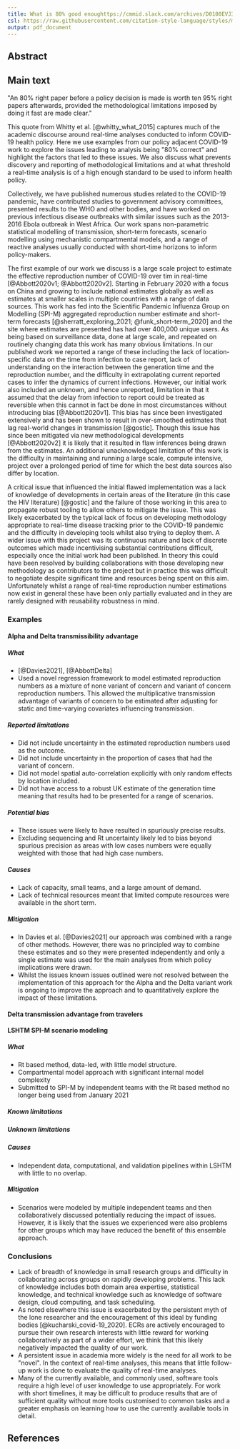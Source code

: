 ```yaml
---
title: What is 80% good enoughttps://cmmid.slack.com/archives/D0100EVJ3JB/p1629795789001500
csl: https://raw.githubusercontent.com/citation-style-language/styles/master/apa-numeric-superscript-brackets.csl
output: pdf_document
---
```


## Abstract

## Main text

"An 80% right paper before a policy decision is made is worth ten 95% right papers afterwards, provided the methodological limitations imposed by doing it fast are made clear."

This quote from Whitty et al. [@whitty_what_2015] captures much of the academic discourse around real-time analyses conducted to inform COVID-19 health policy. Here we use examples from our policy adjacent COVID-19 work to explore the issues leading to analysis being "80% correct" and highlight the factors that led to these issues. We also discuss what prevents discovery and reporting of methodological limitations and at what threshold a real-time analysis is of a high enough standard to be used to inform health policy.

Collectively, we have published numerous studies related to the COVID-19 pandemic, have contributed studies to government advisory committees, presented results to the WHO and other bodies, and have worked on previous infectious disease outbreaks with similar issues such as the 2013-2016 Ebola outbreak in West Africa. Our work spans non-parametric statistical modelling of transmission, short-term forecasts, scenario modelling using mechanistic compartmental models, and a range of reactive analyses usually conducted with short-time horizons to inform policy-makers.

The first example of our work we discuss is a large scale project to estimate the effective reproduction number of COVID-19 over tim in real-time [@Abbott2020v1; @Abbott2020v2]. Starting in February 2020 with a focus on China and growing to include national estimates globally as well as estimates at smaller scales in multiple countries with a range of data sources. This work has fed into the Scientific Pandemic Influenza Group on Modelling (SPI-M) aggregated reproduction number estimate and short-term forecasts [@sherratt_exploring_2021; @funk_short-term_2020] and the site where estimates are presented has had over 400,000 unique users. As being based on surveillance data, done at large scale, and repeated on routinely changing data this work has many obvious limitations. In our published work we reported a range of these including the lack of location-specific data on the time from infection to case report, lack of understanding on the interaction between the generation time and the reproduction number, and the difficulty in extrapolating current reported cases to infer the dynamics of current infections. However, our initial work also included an unknown, and hence unreported, limitation in that it assumed that the delay from infection to report could be treated as reversible when this cannot in fact be done in most circumstances without introducing bias [@Abbott2020v1]. This bias has since been investigated extensively and has been shown to result in over-smoothed estimates that lag real-world changes in transmission [@gostic]. Though this issue has since been mitigated via new methodological developments [@Abbott2020v2] it is likely that it resulted in flaw inferences being drawn from the estimates. An additional unacknowledged limitation of this work is the difficulty in maintaining and running a large scale, compute intensive, project over a prolonged period of time for which the best data sources also differ by location.

A critical issue that influenced the initial flawed implementation was a lack of knowledge of developments in certain areas of the literature (in this case the HIV literature) [@gostic] and the failure of those working in this area to propagate robust tooling to allow others to mitigate the issue. This was likely exacerbated by the typical lack of focus on developing methodology appropriate to real-time disease tracking prior to the COVID-19 pandemic and the difficulty in developing tools whilst also trying to deploy them. A wider issue with this project was its continuous nature and lack of discrete  outcomes which made incentivising substantial contributions difficult, especially once the initial work had been published. In theory this could have been resolved by building collaborations with those developing new methodology as contributors to the project but in practice this was difficult to negotiate despite significant time and resources being spent on this aim. Unfortunately whilst a range of real-time reproduction number estimations now exist in general these have been only partially evaluated and in they are rarely designed with reusability robustness in mind. 

### Examples

#### Alpha and Delta transmissibility advantage

##### What

- [@Davies2021], [@AbbottDelta]
- Used a novel regression framework to model estimated reproduction numbers as a mixture of none variant of concern and variant of concern reproduction numbers. This allowed the multiplicative transmission advantage of variants of concern to be estimated after adjusting for static and time-varying covariates influencing transmission.

##### Reported limitations

- Did not include uncertainty in the estimated reproduction numbers used as the outcome.
- Did not include uncertainty in the proportion of cases that had the variant of concern.
- Did not model spatial auto-correlation explicitly with only random effects by location included.
- Did not have access to a robust UK estimate of the generation time meaning that results had to be presented for a range of scenarios.

##### Potential bias

- These issues were likely to have resulted in spuriously precise results.
- Excluding sequencing and Rt uncertainty likely led to bias beyond spurious precision as areas with low cases numbers were equally weighted with those that had high case numbers.

##### Causes

- Lack of capacity, small teams, and a large amount of demand.
- Lack of technical resources meant that limited compute resources were available in the short term.

##### Mitigation

- In Davies et al. [@Davies2021] our approach was combined with a range of other methods. However, there was no principled way to combine these estimates and so they were presented independently and only a single estimate was used for the main analyses from which policy implications were drawn.
- Whilst the issues known issues outlined were not resolved between the implementation of this approach for the Alpha and the Delta variant work is ongoing to improve the approach and to quantitatively explore the impact of these limitations.

#### Delta transmission advantage from travelers

#### LSHTM SPI-M scenario modeling

##### What

- Rt based method, data-led, with little model structure.
- Compartmental model approach with significant internal model complexity
- Submitted to SPI-M by independent teams with the Rt based method no longer being used from January 2021

##### Known limitations

##### Unknown limitations

##### Causes

- Independent data, computational, and validation pipelines within LSHTM with little to no overlap.

##### Mitigation

- Scenarios were modeled by multiple independent teams and then collaboratively discussed potentially reducing the impact of issues. However, it is likely that the issues we experienced were also problems for other groups which may have reduced the benefit of this ensemble approach.

### Conclusions

- Lack of breadth of knowledge in small research groups and difficulty in collaborating across groups on rapidly developing problems. This lack of knowledge includes both domain area expertise, statistical knowledge, and technical knowledge such as knowledge of software design, cloud computing, and task scheduling.
- As noted elsewhere this issue is exacerbated by the persistent myth of the lone researcher and the encouragement of this ideal by funding bodies [@kucharski_covid-19_2020]. ECRs are actively encouraged to pursue their own research interests with little reward for working collaboratively as part of a wider effort, we think that this likely negatively impacted the quality of our work.
- A persistent issue in academia more widely is the need for all work to be "novel". In the context of real-time analyses, this means that little follow-up work is done to evaluate the quality of real-time analyses.
- Many of the currently available, and commonly used, software tools require a high level of user knowledge to use appropriately. For work with short timelines, it may be difficult to produce results that are of sufficient quality without more tools customised to common tasks and a greater emphasis on learning how to use the currently available tools in detail.

## References

<div id = 'refs'></div>